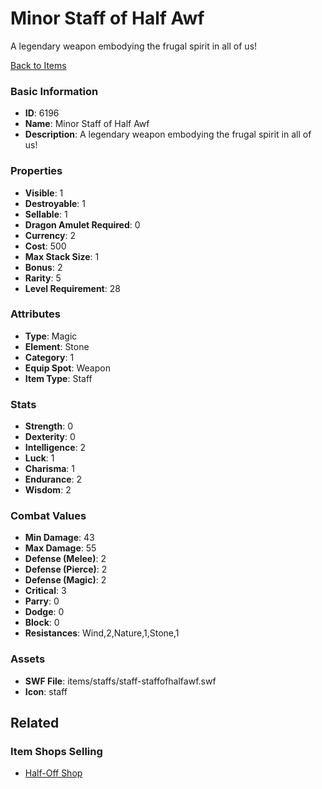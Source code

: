 # Minor Staff of Half Awf

A legendary weapon embodying the frugal spirit in all of us!

[Back to Items](../items.md)

### Basic Information

- **ID**: 6196
- **Name**: Minor Staff of Half Awf
- **Description**: A legendary weapon embodying the frugal spirit in all of us!

### Properties

- **Visible**: 1
- **Destroyable**: 1
- **Sellable**: 1
- **Dragon Amulet Required**: 0
- **Currency**: 2
- **Cost**: 500
- **Max Stack Size**: 1
- **Bonus**: 2
- **Rarity**: 5
- **Level Requirement**: 28

### Attributes

- **Type**: Magic
- **Element**: Stone
- **Category**: 1
- **Equip Spot**: Weapon
- **Item Type**: Staff

### Stats

- **Strength**: 0
- **Dexterity**: 0
- **Intelligence**: 2
- **Luck**: 1
- **Charisma**: 1
- **Endurance**: 2
- **Wisdom**: 2

### Combat Values

- **Min Damage**: 43
- **Max Damage**: 55
- **Defense (Melee)**: 2
- **Defense (Pierce)**: 2
- **Defense (Magic)**: 2
- **Critical**: 3
- **Parry**: 0
- **Dodge**: 0
- **Block**: 0
- **Resistances**: Wind,2,Nature,1,Stone,1

### Assets

- **SWF File**: items/staffs/staff-staffofhalfawf.swf
- **Icon**: staff

## Related

### Item Shops Selling

- [Half-Off Shop](../item-shops/240-half-off-shop.md)

